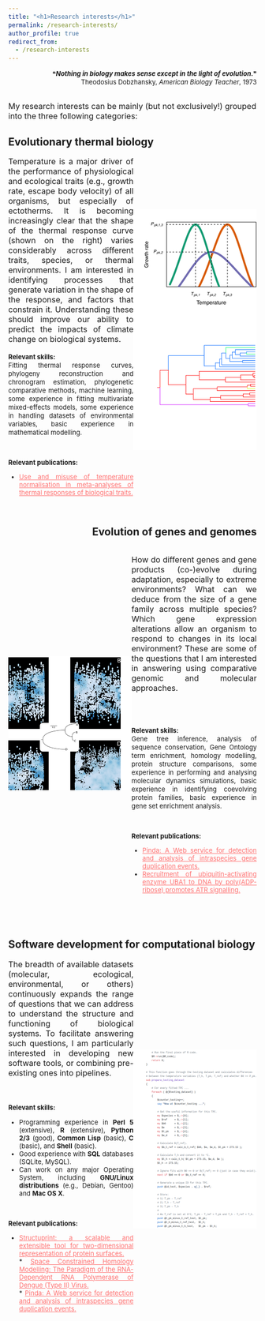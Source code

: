 ```yaml
---
title: "<h1>Research interests</h1>"
permalink: /research-interests/
author_profile: true
redirect_from: 
  - /research-interests
---
```


<p align = "right">
<font size = "2">
&#10077;<b><i>Nothing in biology makes sense except in the light of evolution.</i></b>&#10078;
<br>Theodosius Dobzhansky, <i>American Biology Teacher</i>, 1973<br><br>
</font></p>

<font size = "3">
My research interests can be mainly (but not exclusively!) grouped into the three following categories:
</font>

<h2><b>Evolutionary thermal biology</b></h2>
<div style = "display:flex; align-items:center;">
<div style="text-align: justify;">

<font size = "3">
Temperature is a major driver of the performance of physiological 
and ecological traits (e.g., growth rate, escape body velocity) of all 
organisms, but especially of ectotherms. It is becoming increasingly clear 
that the shape of the thermal response curve (shown on the right) varies considerably 
across different traits, species, or thermal environments. I am interested 
in identifying processes that generate variation in the shape of the  
response, and factors that constrain it. Understanding 
these should improve our ability to predict the impacts of climate change 
on biological systems.
</font><br><br>

<font size="2.5">
<b>Relevant skills:</b><br>
Fitting thermal response curves, phylogeny reconstruction and 
chronogram estimation, phylogenetic comparative methods, 
machine learning, some experience in fitting multivariate mixed-effects models, 
some experience in handling datasets of environmental variables, 
basic experience in mathematical modelling.

<br><br>
<b>Relevant publications:</b><br>
* <a href='../publication/6_Use_and_misuse_of_temperature' 
style="color:#FF6F6F">Use and misuse of temperature normalisation in 
meta-analyses of thermal responses of biological traits.</a>
</font>
</div>
<img src="../images/evo_thermal_bio.png" style = "max-width:30vw">
</div>

<br>
<h2 style="text-align:right"><b>Evolution of genes and genomes</b></h2>
<div style = "display:flex; align-items:center;">
<img src="../images/evolution_of_genes.png" style = "max-width:30vw">
<div style="text-align: justify;">

<font size = "3">

How do different genes and gene products (co-)evolve during adaptation, 
especially to extreme environments? What can we deduce from the size of 
a gene family across multiple species? Which gene expression alterations 
allow an organism to respond to changes in its local environment? 
These are some of the questions that I am interested in answering using 
comparative genomic and molecular approaches.

</font><br><br>

<font size="2.5">
<b>Relevant skills:</b><br>
Gene tree inference, analysis of sequence conservation, 
Gene Ontology term enrichment, homology modelling, 
protein structure comparisons, some experience in performing and analysing molecular 
dynamics simulations, basic experience in identifying coevolving 
protein families, basic experience in gene set enrichment analysis.

<br><br>
<b>Relevant publications:</b><br>
* <a href='../publication/1_Pinda_A_Web_service_for_detection' 
style="color:#FF6F6F">Pinda: A 
Web service for detection and analysis of intraspecies gene duplication events.</a><br>
* <a href='../publication/7_Recruitment_of_ubiquitin'
style="color:#FF6F6F">Recruitment of ubiquitin-activating enzyme UBA1 
to DNA by poly(ADP-ribose) promotes ATR signalling.</a>
</font>
</div></div>

<br><br>
<h2><b>Software development for computational biology</b></h2>
<div style = "display:flex; align-items:center;">
<div style="text-align: justify;">
<font size = "3">
The breadth of available datasets (molecular, ecological, 
environmental, or others) continuously expands the range of
questions that we can address to understand the structure and 
functioning of biological systems. To facilitate answering such 
questions, I am particularly interested in 
developing new software tools, or combining pre-existing ones into pipelines. 

</font><br><br>
<font size="2.5">
<b>Relevant skills:</b><br>
* Programming experience in <b>Perl 5</b> (extensive), <b>R</b> 
(extensive), <b>Python 2/3</b> (good), <b>Common Lisp</b> (basic), 
<b>C</b> (basic), and <b>Shell</b> (basic).<br>
* Good experience with <b>SQL</b> databases (SQLite, MySQL).<br>
* Can work on any major Operating System, including <b>GNU/Linux 
distributions</b> (e.g., Debian, Gentoo) and <b>Mac OS X</b>.

<br><br>
<b>Relevant publications:</b><br>
* <a href='../publication/4_Structuprint' 
style="color:#FF6F6F">Structuprint: a scalable and extensible tool for 
two-dimensional representation of protein surfaces.</a>
<br>* <a href='../publication/2_Space_constrained_homology' 
style="color:#FF6F6F">Space Constrained Homology Modelling: The 
Paradigm of the RNA-Dependent RNA Polymerase of Dengue (Type II) Virus.</a>
<br>* <a href='../publication/1_Pinda_A_Web_service_for_detection' 
style="color:#FF6F6F">Pinda: A 
Web service for detection and analysis of intraspecies gene duplication events.</a>
</font>
</div>
<img src="../images/software_development.png" style = "max-width:30vw">
</div>
